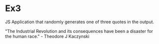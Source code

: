 # Ex3

JS Application that randomly generates one of three quotes in the output.

"The Industrial Revolution and its consequences have been a disaster for the human race." - Theodore J Kaczynski